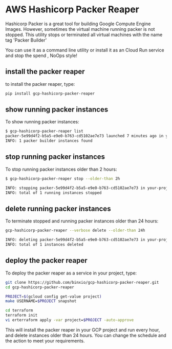 # AWS Hashicorp Packer Reaper
Hashicorp Packer is a great tool for building Google Compute Engine Images. However, sometimes the virtual machine running packer
is not stopped. This utility stops or terminated all virtual machines with the name tag 'Packer Builder'

You can use it as a command line utility or install it as an Cloud Run service and stop the spend , NoOps style!

## install the packer reaper
to install the packer reaper, type:

```sh
pip install gcp-hashicorp-packer-reaper
```

## show running packer instances
To show running packer instances:
```sh
$ gcp-hashicorp-packer-reaper list
packer-5e99d4f2-b5a5-e9e0-b763-cd5102ae7e73 launched 7 minutes ago in your-project - europe-west4-c - RUNNING
INFO: 1 packer builder instances found
```

## stop running packer instances
To stop running packer instances older than 2 hours:
```sh
$ gcp-hashicorp-packer-reaper stop --older-than 2h

INFO: stopping packer-5e99d4f2-b5a5-e9e0-b763-cd5102ae7e73 in your-project created 3 hours ago
INFO: total of 1 running instances stopped
```

## delete running packer instances
To terminate stopped and running packer instances older than 24 hours:
```sh
gcp-hashicorp-packer-reaper --verbose delete --older-than 24h

INFO: deleting packer-5e99d4f2-b5a5-e9e0-b763-cd5102ae7e73 in your-project created 2 days ago
INFO: total of 1 instances deleted
```

## deploy the packer reaper
To deploy the packer reaper as a service in your project, type:

```sh
git clone https://github.com/binxio/gcp-hashicorp-packer-reaper.git
cd gcp-hashicorp-packer-reaper

PROJECT=$(gcloud config get-value project)
make USERNAME=$PROJECT snapshot

cd terraform
terraform init
vi erterraform apply -var project=$PROJECT -auto-approve
```
This will install the packer reaper in your GCP project and run every hour, and delete
instances older than 24 hours. You can change the schedule and the action to meet your requirements.

